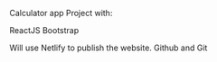 Calculator app Project with:

ReactJS
Bootstrap

Will use Netlify to publish the website.
Github and Git